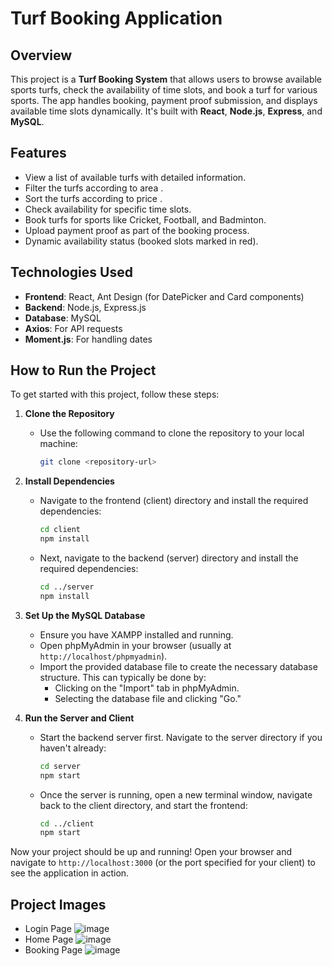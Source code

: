 # Turf Booking Application

## Overview
This project is a **Turf Booking System** that allows users to browse available sports turfs, check the availability of time slots, and book a turf for various sports. The app handles booking, payment proof submission, and displays available time slots dynamically. It's built with **React**, **Node.js**, **Express**, and **MySQL**.

## Features
- View a list of available turfs with detailed information.
- Filter the turfs according to area . 
- Sort the turfs according to price . 
- Check availability for specific time slots.
- Book turfs for sports like Cricket, Football, and Badminton.
- Upload payment proof as part of the booking process.
- Dynamic availability status (booked slots marked in red).

## Technologies Used
- **Frontend**: React, Ant Design (for DatePicker and Card components)
- **Backend**: Node.js, Express.js
- **Database**: MySQL
- **Axios**: For API requests
- **Moment.js**: For handling dates

## How to Run the Project

To get started with this project, follow these steps:

1. **Clone the Repository**
   - Use the following command to clone the repository to your local machine:
     ```bash
     git clone <repository-url>
     ```

2. **Install Dependencies**
   - Navigate to the frontend (client) directory and install the required dependencies:
     ```bash
     cd client
     npm install
     ```
   - Next, navigate to the backend (server) directory and install the required dependencies:
     ```bash
     cd ../server
     npm install
     ```

3. **Set Up the MySQL Database**
   - Ensure you have XAMPP installed and running.
   - Open phpMyAdmin in your browser (usually at `http://localhost/phpmyadmin`).
   - Import the provided database file to create the necessary database structure. This can typically be done by:
     - Clicking on the "Import" tab in phpMyAdmin.
     - Selecting the database file and clicking "Go."

4. **Run the Server and Client**
   - Start the backend server first. Navigate to the server directory if you haven't already:
     ```bash
     cd server
     npm start
     ```
   - Once the server is running, open a new terminal window, navigate back to the client directory, and start the frontend:
     ```bash
     cd ../client
     npm start
     ```

Now your project should be up and running! Open your browser and navigate to `http://localhost:3000` (or the port specified for your client) to see the application in action.


## Project Images 
- Login Page 
![image](https://github.com/user-attachments/assets/8d1becf5-efbd-442f-a475-f7e753374935)
- Home Page
  ![image](https://github.com/user-attachments/assets/93da5871-4ed4-4c12-a010-2cd9890ef3f4)
- Booking Page
  ![image](https://github.com/user-attachments/assets/7771ec03-46be-4125-887c-6dcf817dcac3)


